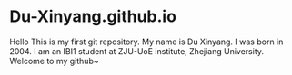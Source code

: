 # Du-Xinyang.github.io
Hello
This is my first git repository.
My name is Du Xinyang. I was born in 2004. I am an IBI1 student at ZJU-UoE institute, Zhejiang University.
Welcome to my github~
